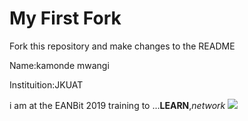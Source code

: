 # My First Fork
Fork this repository and make changes to the README

Name:kamonde mwangi

Instituition:JKUAT

i am at the EANBit 2019 training to ...**LEARN**,_network_
![](https://pbs.twimg.com/media/DjoJRB2X0AYluQW.jpg)

